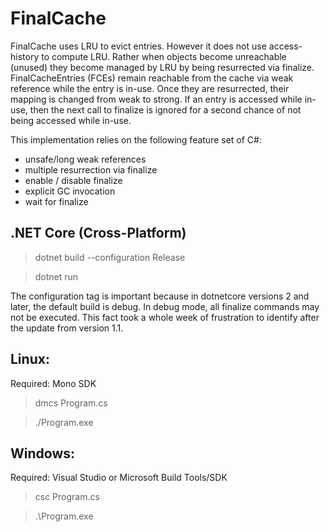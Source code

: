 # FinalCache
FinalCache uses LRU to evict entries. However it does not use access-history to compute LRU. Rather when objects become unreachable (unused) they become managed by LRU by being resurrected via finalize. FinalCacheEntries (FCEs) remain reachable from the cache via weak reference while the entry is in-use. Once they are resurrected, their mapping is changed from weak to strong. If an entry is accessed while in-use, then the next call to finalize is ignored for a second chance of not being accessed while in-use. 

This implementation relies on the following feature set of C#:
* unsafe/long weak references
* multiple resurrection via finalize
* enable / disable finalize
* explicit GC invocation
* wait for finalize

## .NET Core (Cross-Platform)


> dotnet build --configuration Release

> dotnet run

The configuration tag is important because in dotnetcore versions 2 and later, the default build is debug. In debug mode, all finalize commands may not be executed. This fact took a whole week of frustration to identify after the update from version 1.1.

## Linux:

Required: Mono SDK 

> dmcs Program.cs

> ./Program.exe


## Windows:

Required: Visual Studio or Microsoft Build Tools/SDK

> csc Program.cs

> .\Program.exe

